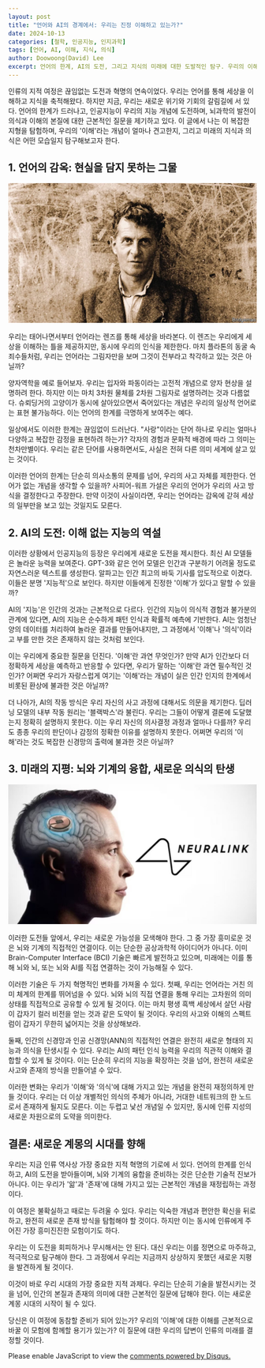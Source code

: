 ```yaml
---
layout: post
title: "언어와 AI의 경계에서: 우리는 진정 이해하고 있는가?"
date: 2024-10-13
categories: [철학, 인공지능, 인지과학]
tags: [언어, AI, 이해, 지식, 의식]
author: Doowoong(David) Lee
excerpt: 언어의 한계, AI의 도전, 그리고 지식의 미래에 대한 도발적인 탐구. 우리의 이해는 과연 진실에 다가서고 있는가, 아니면 그저 환상에 불과한가?
---
```


인류의 지적 여정은 끊임없는 도전과 혁명의 연속이었다. 우리는 언어를 통해 세상을 이해하고 지식을 축적해왔다. 하지만 지금, 우리는 새로운 위기와 기회의 갈림길에 서 있다. 언어의 한계가 드러나고, 인공지능이 우리의 지능 개념에 도전하며, 뇌과학의 발전이 의식과 이해의 본질에 대한 근본적인 질문을 제기하고 있다. 이 글에서 나는 이 복잡한 지형을 탐험하며, 우리의 '이해'라는 개념이 얼마나 견고한지, 그리고 미래의 지식과 의식은 어떤 모습일지 탐구해보고자 한다.

## 1. 언어의 감옥: 현실을 담지 못하는 그물

![alt text](/assets/img/witt.png)

우리는 태어나면서부터 언어라는 렌즈를 통해 세상을 바라본다. 이 렌즈는 우리에게 세상을 이해하는 틀을 제공하지만, 동시에 우리의 인식을 제한한다. 마치 플라톤의 동굴 속 죄수들처럼, 우리는 언어라는 그림자만을 보며 그것이 전부라고 착각하고 있는 것은 아닐까?

양자역학을 예로 들어보자. 우리는 입자와 파동이라는 고전적 개념으로 양자 현상을 설명하려 한다. 하지만 이는 마치 3차원 물체를 2차원 그림자로 설명하려는 것과 다름없다. 슈뢰딩거의 고양이가 동시에 살아있으면서 죽어있다는 개념은 우리의 일상적 언어로는 표현 불가능하다. 이는 언어의 한계를 극명하게 보여주는 예다.

일상에서도 이러한 한계는 끊임없이 드러난다. "사랑"이라는 단어 하나로 우리는 얼마나 다양하고 복잡한 감정을 표현하려 하는가? 각자의 경험과 문화적 배경에 따라 그 의미는 천차만별이다. 우리는 같은 단어를 사용하면서도, 사실은 전혀 다른 의미 세계에 살고 있는 것이다.

이러한 언어의 한계는 단순히 의사소통의 문제를 넘어, 우리의 사고 자체를 제한한다. 언어가 없는 개념을 생각할 수 있을까? 사피어-워프 가설은 우리의 언어가 우리의 사고 방식을 결정한다고 주장한다. 만약 이것이 사실이라면, 우리는 언어라는 감옥에 갇혀 세상의 일부만을 보고 있는 것일지도 모른다.

## 2. AI의 도전: 이해 없는 지능의 역설

이러한 상황에서 인공지능의 등장은 우리에게 새로운 도전을 제시한다. 최신 AI 모델들은 놀라운 능력을 보여준다. GPT-3와 같은 언어 모델은 인간과 구분하기 어려울 정도로 자연스러운 텍스트를 생성한다. 알파고는 인간 최고의 바둑 기사를 압도적으로 이겼다. 이들은 분명 '지능적'으로 보인다. 하지만 이들에게 진정한 '이해'가 있다고 말할 수 있을까?

AI의 '지능'은 인간의 것과는 근본적으로 다르다. 인간의 지능이 의식적 경험과 불가분의 관계에 있다면, AI의 지능은 순수하게 패턴 인식과 확률적 예측에 기반한다. AI는 엄청난 양의 데이터를 처리하여 놀라운 결과를 만들어내지만, 그 과정에서 '이해'나 '의식'이라고 부를 만한 것은 존재하지 않는 것처럼 보인다.

이는 우리에게 중요한 질문을 던진다. '이해'란 과연 무엇인가? 만약 AI가 인간보다 더 정확하게 세상을 예측하고 반응할 수 있다면, 우리가 말하는 '이해'란 과연 필수적인 것인가? 어쩌면 우리가 자랑스럽게 여기는 '이해'라는 개념이 실은 인간 인지의 한계에서 비롯된 환상에 불과한 것은 아닐까?

더 나아가, AI의 작동 방식은 우리 자신의 사고 과정에 대해서도 의문을 제기한다. 딥러닝 모델의 내부 작동 원리는 '블랙박스'라 불린다. 우리는 그들이 어떻게 결론에 도달했는지 정확히 설명하지 못한다. 이는 우리 자신의 의사결정 과정과 얼마나 다를까? 우리도 종종 우리의 판단이나 감정의 정확한 이유를 설명하지 못한다. 어쩌면 우리의 '이해'라는 것도 복잡한 신경망의 출력에 불과한 것은 아닐까?

## 3. 미래의 지평: 뇌와 기계의 융합, 새로운 의식의 탄생

![alt text](/assets/img/neurallink.png)

이러한 도전들 앞에서, 우리는 새로운 가능성을 모색해야 한다. 그 중 가장 흥미로운 것은 뇌와 기계의 직접적인 연결이다. 이는 단순한 공상과학적 아이디어가 아니다. 이미 Brain-Computer Interface (BCI) 기술은 빠르게 발전하고 있으며, 미래에는 이를 통해 뇌와 뇌, 또는 뇌와 AI를 직접 연결하는 것이 가능해질 수 있다.

이러한 기술은 두 가지 혁명적인 변화를 가져올 수 있다. 첫째, 우리는 언어라는 거친 의미 체계의 한계를 뛰어넘을 수 있다. 뇌와 뇌의 직접 연결을 통해 우리는 고차원의 의미 상태를 직접적으로 공유할 수 있게 될 것이다. 이는 마치 평생 흑백 세상에서 살던 사람이 갑자기 컬러 비전을 얻는 것과 같은 도약이 될 것이다. 우리의 사고와 이해의 스펙트럼이 갑자기 무한히 넓어지는 것을 상상해보라.

둘째, 인간의 신경망과 인공 신경망(ANN)의 직접적인 연결은 완전히 새로운 형태의 지능과 의식을 탄생시킬 수 있다. 우리는 AI의 패턴 인식 능력을 우리의 직관적 이해와 결합할 수 있게 될 것이다. 이는 단순히 우리의 지능을 확장하는 것을 넘어, 완전히 새로운 사고와 존재의 방식을 만들어낼 수 있다.

이러한 변화는 우리가 '이해'와 '의식'에 대해 가지고 있는 개념을 완전히 재정의하게 만들 것이다. 우리는 더 이상 개별적인 의식의 주체가 아니라, 거대한 네트워크의 한 노드로서 존재하게 될지도 모른다. 이는 두렵고 낯선 개념일 수 있지만, 동시에 인류 지성의 새로운 차원으로의 도약을 의미한다.

## 결론: 새로운 계몽의 시대를 향해

우리는 지금 인류 역사상 가장 중요한 지적 혁명의 기로에 서 있다. 언어의 한계를 인식하고, AI의 도전을 받아들이며, 뇌와 기계의 융합을 준비하는 것은 단순한 기술적 진보가 아니다. 이는 우리가 '앎'과 '존재'에 대해 가지고 있는 근본적인 개념을 재정립하는 과정이다.

이 여정은 불확실하고 때로는 두려울 수 있다. 우리는 익숙한 개념과 편안한 확신을 뒤로하고, 완전히 새로운 존재 방식을 탐험해야 할 것이다. 하지만 이는 동시에 인류에게 주어진 가장 흥미진진한 모험이기도 하다.

우리는 이 도전을 회피하거나 무시해서는 안 된다. 대신 우리는 이를 정면으로 마주하고, 적극적으로 탐구해야 한다. 그 과정에서 우리는 지금까지 상상하지 못했던 새로운 지평을 발견하게 될 것이다.

이것이 바로 우리 시대의 가장 중요한 지적 과제다. 우리는 단순히 기술을 발전시키는 것을 넘어, 인간의 본질과 존재의 의미에 대한 근본적인 질문에 답해야 한다. 이는 새로운 계몽 시대의 시작이 될 수 있다.

당신은 이 여정에 동참할 준비가 되어 있는가? 우리의 '이해'에 대한 이해를 근본적으로 바꿀 이 모험에 함께할 용기가 있는가? 이 질문에 대한 우리의 답변이 인류의 미래를 결정할 것이다.

<div id="disqus_thread"></div>
<script>
    var disqus_config = function () {
        this.page.url = PAGE_URL; // Replace with your page's canonical URL variable
        this.page.identifier = PAGE_IDENTIFIER; // Replace PAGE_IDENTIFIER with your page's unique identifier variable
    };
    (function() {
        var d = document, s = d.createElement('script');
        s.src = 'https://fritzprix.disqus.com/embed.js';
        s.setAttribute('data-timestamp', +new Date());
        (d.head || d.body).appendChild(s);
    })();
</script>
<noscript>Please enable JavaScript to view the <a href="https://disqus.com/?ref_noscript">comments powered by Disqus.</a></noscript>